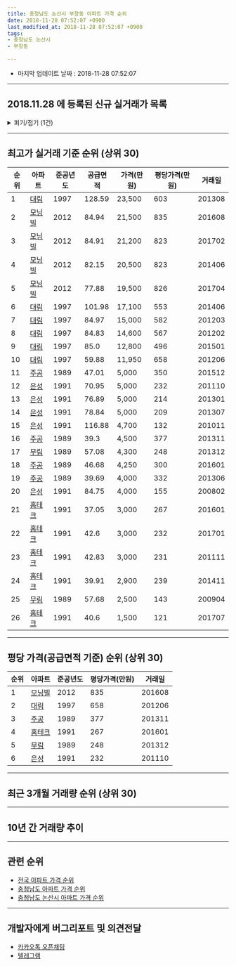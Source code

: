```yaml
---
title: 충청남도 논산시 부창동 아파트 가격 순위
date: 2018-11-28 07:52:07 +0900
last_modified_at: 2018-11-28 07:52:07 +0900
tags:
- 충청남도 논산시
- 부창동

---
```


* 마지막 업데이트 날짜 : 2018-11-28 07:52:07

---

## 2018.11.28 에 등록된 신규 실거래가 목록

<details>
<summary>펴기/접기 (1건)</summary>
<div markdown="1">

|아파트|준공년도|공급면적|가격(만원)|평당가격(만원)|거래일|
|---|---|---|---|---|---|
|[모닝빌](https://search.naver.com/search.naver?query=%EC%B6%A9%EC%B2%AD%EB%82%A8%EB%8F%84+%EB%85%BC%EC%82%B0%EC%8B%9C+%EB%B6%80%EC%B0%BD%EB%8F%99+%EB%AA%A8%EB%8B%9D%EB%B9%8C)|2012|84.91|19,400|753|<span style="color:red">201810</span>|


</div>
</details>

---

## 최고가 실거래 기준 순위 (상위 30)


|순위|아파트|준공년도|공급면적|가격(만원)|평당가격(만원)|거래일|
|---|---|---|---|---|---|---|
|1|[대림](https://search.naver.com/search.naver?query=%EC%B6%A9%EC%B2%AD%EB%82%A8%EB%8F%84+%EB%85%BC%EC%82%B0%EC%8B%9C+%EB%B6%80%EC%B0%BD%EB%8F%99+%EB%8C%80%EB%A6%BC)|1997|128.59|23,500|603|201308|
|2|[모닝빌](https://search.naver.com/search.naver?query=%EC%B6%A9%EC%B2%AD%EB%82%A8%EB%8F%84+%EB%85%BC%EC%82%B0%EC%8B%9C+%EB%B6%80%EC%B0%BD%EB%8F%99+%EB%AA%A8%EB%8B%9D%EB%B9%8C)|2012|84.94|21,500|835|201608|
|3|[모닝빌](https://search.naver.com/search.naver?query=%EC%B6%A9%EC%B2%AD%EB%82%A8%EB%8F%84+%EB%85%BC%EC%82%B0%EC%8B%9C+%EB%B6%80%EC%B0%BD%EB%8F%99+%EB%AA%A8%EB%8B%9D%EB%B9%8C)|2012|84.91|21,200|823|201702|
|4|[모닝빌](https://search.naver.com/search.naver?query=%EC%B6%A9%EC%B2%AD%EB%82%A8%EB%8F%84+%EB%85%BC%EC%82%B0%EC%8B%9C+%EB%B6%80%EC%B0%BD%EB%8F%99+%EB%AA%A8%EB%8B%9D%EB%B9%8C)|2012|82.15|20,500|823|201406|
|5|[모닝빌](https://search.naver.com/search.naver?query=%EC%B6%A9%EC%B2%AD%EB%82%A8%EB%8F%84+%EB%85%BC%EC%82%B0%EC%8B%9C+%EB%B6%80%EC%B0%BD%EB%8F%99+%EB%AA%A8%EB%8B%9D%EB%B9%8C)|2012|77.88|19,500|826|201704|
|6|[대림](https://search.naver.com/search.naver?query=%EC%B6%A9%EC%B2%AD%EB%82%A8%EB%8F%84+%EB%85%BC%EC%82%B0%EC%8B%9C+%EB%B6%80%EC%B0%BD%EB%8F%99+%EB%8C%80%EB%A6%BC)|1997|101.98|17,100|553|201406|
|7|[대림](https://search.naver.com/search.naver?query=%EC%B6%A9%EC%B2%AD%EB%82%A8%EB%8F%84+%EB%85%BC%EC%82%B0%EC%8B%9C+%EB%B6%80%EC%B0%BD%EB%8F%99+%EB%8C%80%EB%A6%BC)|1997|84.97|15,000|582|201203|
|8|[대림](https://search.naver.com/search.naver?query=%EC%B6%A9%EC%B2%AD%EB%82%A8%EB%8F%84+%EB%85%BC%EC%82%B0%EC%8B%9C+%EB%B6%80%EC%B0%BD%EB%8F%99+%EB%8C%80%EB%A6%BC)|1997|84.83|14,600|567|201202|
|9|[대림](https://search.naver.com/search.naver?query=%EC%B6%A9%EC%B2%AD%EB%82%A8%EB%8F%84+%EB%85%BC%EC%82%B0%EC%8B%9C+%EB%B6%80%EC%B0%BD%EB%8F%99+%EB%8C%80%EB%A6%BC)|1997|85.0|12,800|496|201501|
|10|[대림](https://search.naver.com/search.naver?query=%EC%B6%A9%EC%B2%AD%EB%82%A8%EB%8F%84+%EB%85%BC%EC%82%B0%EC%8B%9C+%EB%B6%80%EC%B0%BD%EB%8F%99+%EB%8C%80%EB%A6%BC)|1997|59.88|11,950|658|201206|
|11|[주공](https://search.naver.com/search.naver?query=%EC%B6%A9%EC%B2%AD%EB%82%A8%EB%8F%84+%EB%85%BC%EC%82%B0%EC%8B%9C+%EB%B6%80%EC%B0%BD%EB%8F%99+%EC%A3%BC%EA%B3%B5)|1989|47.01|5,000|350|201512|
|12|[은성](https://search.naver.com/search.naver?query=%EC%B6%A9%EC%B2%AD%EB%82%A8%EB%8F%84+%EB%85%BC%EC%82%B0%EC%8B%9C+%EB%B6%80%EC%B0%BD%EB%8F%99+%EC%9D%80%EC%84%B1)|1991|70.95|5,000|232|201110|
|13|[은성](https://search.naver.com/search.naver?query=%EC%B6%A9%EC%B2%AD%EB%82%A8%EB%8F%84+%EB%85%BC%EC%82%B0%EC%8B%9C+%EB%B6%80%EC%B0%BD%EB%8F%99+%EC%9D%80%EC%84%B1)|1991|76.89|5,000|214|201301|
|14|[은성](https://search.naver.com/search.naver?query=%EC%B6%A9%EC%B2%AD%EB%82%A8%EB%8F%84+%EB%85%BC%EC%82%B0%EC%8B%9C+%EB%B6%80%EC%B0%BD%EB%8F%99+%EC%9D%80%EC%84%B1)|1991|78.84|5,000|209|201307|
|15|[은성](https://search.naver.com/search.naver?query=%EC%B6%A9%EC%B2%AD%EB%82%A8%EB%8F%84+%EB%85%BC%EC%82%B0%EC%8B%9C+%EB%B6%80%EC%B0%BD%EB%8F%99+%EC%9D%80%EC%84%B1)|1991|116.88|4,700|132|201011|
|16|[주공](https://search.naver.com/search.naver?query=%EC%B6%A9%EC%B2%AD%EB%82%A8%EB%8F%84+%EB%85%BC%EC%82%B0%EC%8B%9C+%EB%B6%80%EC%B0%BD%EB%8F%99+%EC%A3%BC%EA%B3%B5)|1989|39.3|4,500|377|201311|
|17|[무림](https://search.naver.com/search.naver?query=%EC%B6%A9%EC%B2%AD%EB%82%A8%EB%8F%84+%EB%85%BC%EC%82%B0%EC%8B%9C+%EB%B6%80%EC%B0%BD%EB%8F%99+%EB%AC%B4%EB%A6%BC)|1989|57.08|4,300|248|201312|
|18|[주공](https://search.naver.com/search.naver?query=%EC%B6%A9%EC%B2%AD%EB%82%A8%EB%8F%84+%EB%85%BC%EC%82%B0%EC%8B%9C+%EB%B6%80%EC%B0%BD%EB%8F%99+%EC%A3%BC%EA%B3%B5)|1989|46.68|4,250|300|201601|
|19|[주공](https://search.naver.com/search.naver?query=%EC%B6%A9%EC%B2%AD%EB%82%A8%EB%8F%84+%EB%85%BC%EC%82%B0%EC%8B%9C+%EB%B6%80%EC%B0%BD%EB%8F%99+%EC%A3%BC%EA%B3%B5)|1989|39.69|4,000|332|201306|
|20|[은성](https://search.naver.com/search.naver?query=%EC%B6%A9%EC%B2%AD%EB%82%A8%EB%8F%84+%EB%85%BC%EC%82%B0%EC%8B%9C+%EB%B6%80%EC%B0%BD%EB%8F%99+%EC%9D%80%EC%84%B1)|1991|84.75|4,000|155|200802|
|21|[홈테크](https://search.naver.com/search.naver?query=%EC%B6%A9%EC%B2%AD%EB%82%A8%EB%8F%84+%EB%85%BC%EC%82%B0%EC%8B%9C+%EB%B6%80%EC%B0%BD%EB%8F%99+%ED%99%88%ED%85%8C%ED%81%AC)|1991|37.05|3,000|267|201601|
|22|[홈테크](https://search.naver.com/search.naver?query=%EC%B6%A9%EC%B2%AD%EB%82%A8%EB%8F%84+%EB%85%BC%EC%82%B0%EC%8B%9C+%EB%B6%80%EC%B0%BD%EB%8F%99+%ED%99%88%ED%85%8C%ED%81%AC)|1991|42.6|3,000|232|201701|
|23|[홈테크](https://search.naver.com/search.naver?query=%EC%B6%A9%EC%B2%AD%EB%82%A8%EB%8F%84+%EB%85%BC%EC%82%B0%EC%8B%9C+%EB%B6%80%EC%B0%BD%EB%8F%99+%ED%99%88%ED%85%8C%ED%81%AC)|1991|42.83|3,000|231|201111|
|24|[홈테크](https://search.naver.com/search.naver?query=%EC%B6%A9%EC%B2%AD%EB%82%A8%EB%8F%84+%EB%85%BC%EC%82%B0%EC%8B%9C+%EB%B6%80%EC%B0%BD%EB%8F%99+%ED%99%88%ED%85%8C%ED%81%AC)|1991|39.91|2,900|239|201411|
|25|[무림](https://search.naver.com/search.naver?query=%EC%B6%A9%EC%B2%AD%EB%82%A8%EB%8F%84+%EB%85%BC%EC%82%B0%EC%8B%9C+%EB%B6%80%EC%B0%BD%EB%8F%99+%EB%AC%B4%EB%A6%BC)|1989|57.68|2,500|143|200904|
|26|[홈테크](https://search.naver.com/search.naver?query=%EC%B6%A9%EC%B2%AD%EB%82%A8%EB%8F%84+%EB%85%BC%EC%82%B0%EC%8B%9C+%EB%B6%80%EC%B0%BD%EB%8F%99+%ED%99%88%ED%85%8C%ED%81%AC)|1991|40.6|1,500|121|201707|


---

## 평당 가격(공급면적 기준) 순위 (상위 30)


|순위|아파트|준공년도|평당가격(만원)|거래일|
|---|---|---|---|---|
|1|[모닝빌](https://search.naver.com/search.naver?query=%EC%B6%A9%EC%B2%AD%EB%82%A8%EB%8F%84+%EB%85%BC%EC%82%B0%EC%8B%9C+%EB%B6%80%EC%B0%BD%EB%8F%99+%EB%AA%A8%EB%8B%9D%EB%B9%8C)|2012|835|201608|
|2|[대림](https://search.naver.com/search.naver?query=%EC%B6%A9%EC%B2%AD%EB%82%A8%EB%8F%84+%EB%85%BC%EC%82%B0%EC%8B%9C+%EB%B6%80%EC%B0%BD%EB%8F%99+%EB%8C%80%EB%A6%BC)|1997|658|201206|
|3|[주공](https://search.naver.com/search.naver?query=%EC%B6%A9%EC%B2%AD%EB%82%A8%EB%8F%84+%EB%85%BC%EC%82%B0%EC%8B%9C+%EB%B6%80%EC%B0%BD%EB%8F%99+%EC%A3%BC%EA%B3%B5)|1989|377|201311|
|4|[홈테크](https://search.naver.com/search.naver?query=%EC%B6%A9%EC%B2%AD%EB%82%A8%EB%8F%84+%EB%85%BC%EC%82%B0%EC%8B%9C+%EB%B6%80%EC%B0%BD%EB%8F%99+%ED%99%88%ED%85%8C%ED%81%AC)|1991|267|201601|
|5|[무림](https://search.naver.com/search.naver?query=%EC%B6%A9%EC%B2%AD%EB%82%A8%EB%8F%84+%EB%85%BC%EC%82%B0%EC%8B%9C+%EB%B6%80%EC%B0%BD%EB%8F%99+%EB%AC%B4%EB%A6%BC)|1989|248|201312|
|6|[은성](https://search.naver.com/search.naver?query=%EC%B6%A9%EC%B2%AD%EB%82%A8%EB%8F%84+%EB%85%BC%EC%82%B0%EC%8B%9C+%EB%B6%80%EC%B0%BD%EB%8F%99+%EC%9D%80%EC%84%B1)|1991|232|201110|


---

## 최근 3개월 거래량 순위 (상위 30)


<div style="width:100%;">
    <canvas id="deal_count_ranking" height="250"></canvas>
</div>


<script>
new Chart(document.getElementById("deal_count_ranking"), {
    type: 'horizontalBar',
    data: {
        labels: ['대림', '주공', '홈테크', '모닝빌'],
        datasets: [{
            label: '실거래 수',
            data: [5, 3, 2, 2],
            borderColor: "rgba(255, 0, 128, 1)",
            backgroundColor: "rgba(255, 0, 128, 0.5)",
            fill: false,
        }]
    },
    options: {
        responsive: true,
        title: {
            display: true,
            text: '최근 3개월 거래량 순위'
        },
        tooltips: {
            mode: 'index',
            intersect: false,
            callbacks: {
                title: function(tooltipItems, data) {
                    return "실거래 수:";
                },
                label: function(tooltipItem, data) {
                    return data.labels[tooltipItem.index] + ": " + tooltipItem.xLabel;
                }
            }
        },
        hover: {
            mode: 'nearest',
            intersect: true
        },
        scales: {
            xAxes: [{
                display: true,
                scaleLabel: {
                    display: true,
                    labelString: '실거래 수'
                },
                ticks: {
                    suggestedMin: 0,
                }
            }],
            yAxes: [{
                display: true,
                ticks: {
                    autoSkip: false,
                    callback: function(value, index, values) {
                        if (value.length > 15)
                            return value.substr(0, 13) + "...";
                        else
                            return value;
                    }
                },
                scaleLabel: {
                    display: false,
                }
            }]
        }
    }
});

</script>


---

## 10년 간 거래량 추이


<div style="width:100%;">
    <canvas id="deal_progress" height="250"></canvas>
</div>

<script>
new Chart(document.getElementById("deal_progress"), {
    type: 'line',
    data: {
        labels: ['200811','200812','200901','200902','200903','200904','200905','200906','200907','200908','200909','200910','200911','200912','201001','201002','201003','201004','201005','201006','201007','201008','201009','201010','201011','201012','201101','201102','201103','201104','201105','201106','201107','201108','201109','201110','201111','201112','201201','201202','201203','201204','201205','201206','201207','201208','201209','201210','201211','201212','201301','201302','201303','201304','201305','201306','201307','201308','201309','201310','201311','201312','201401','201402','201403','201404','201405','201406','201407','201408','201409','201410','201411','201412','201501','201502','201503','201504','201505','201506','201507','201508','201509','201510','201511','201512','201601','201602','201603','201604','201605','201606','201607','201608','201609','201610','201611','201612','201701','201702','201703','201704','201705','201706','201707','201708','201709','201710','201711','201712','201801','201802','201803','201804','201805','201806','201807','201808','201809','201810','201811'],
        datasets: [{
            label: '실거래 수',
            pointRadius: 1,
            data: [6, 2, 8, 6, 9, 7, 6, 6, 8, 8, 11, 10, 9, 5, 3, 12, 5, 6, 5, 8, 5, 6, 9, 11, 9, 11, 4, 3, 14, 7, 9, 6, 3, 14, 7, 8, 6, 17, 3, 5, 11, 8, 7, 7, 5, 3, 2, 9, 3, 3, 1, 3, 8, 8, 4, 6, 6, 9, 5, 3, 5, 6, 7, 5, 3, 11, 4, 6, 2, 5, 2, 6, 5, 8, 12, 7, 6, 5, 12, 3, 10, 6, 7, 6, 6, 8, 7, 7, 4, 3, 1, 8, 5, 5, 6, 5, 13, 7, 4, 11, 6, 15, 11, 10, 11, 10, 5, 5, 2, 4, 10, 5, 5, 10, 4, 5, 3, 6, 4, 4, 4],
            borderColor: "rgba(255, 201, 14, 1)",
            backgroundColor: "rgba(255, 201, 14, 0.5)",
            fill: true,
        }]
    },
    options: {
        responsive: true,
        title: {
            display: true,
            text: '10년간 거래량 추이'
        },
        tooltips: {
            mode: 'index',
            intersect: false,
        },
        hover: {
            mode: 'nearest',
            intersect: true
        },
        scales: {
            xAxes: [{
                display: true,
                scaleLabel: {
                    display: true,
                    labelString: '년/월'
                }
            }],
            yAxes: [{
                display: true,
                ticks: {
                    suggestedMin: 0,
                },
                scaleLabel: {
                    display: true,
                    labelString: '실거래 수'
                }
            }]
        }
    }
});

</script>


---

## 관련 순위

- [전국 아파트 가격 순위](https://inasie.github.io/apt-ranking/전국)
- [충청남도 아파트 가격 순위](https://inasie.github.io/apt-ranking/충청남도)
- [충청남도 논산시 아파트 가격 순위](https://inasie.github.io/apt-ranking/충청남도-논산시)


---

## 개발자에게 버그리포트 및 의견전달

- [카카오톡 오픈채팅](https://open.kakao.com/o/gLJUAP4)
- [텔레그램](https://t.me/inasie)

